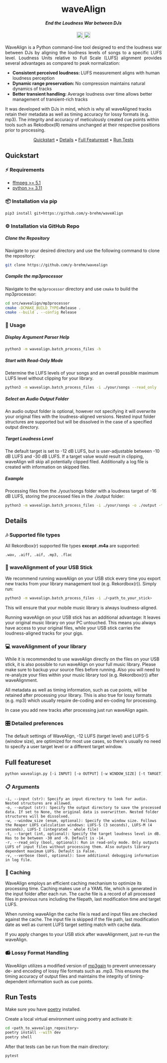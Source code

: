 <h1 align="center">
waveAlign
</h1>

<p align="center">
<i align="center"><b>End the Loudness War between DJs</b></i>
</p>

<h4 align="center">
  <a href="https://github.com/y-brehm/waveAlign/actions/workflows/run_tests.yml">
    <img src="https://github.com/y-brehm/waveAlign/actions/workflows/run_tests.yml/badge.svg"
    alt="testing status" style="height: 20px;">
  </a>
  <a href="https://www.gnu.org/licenses/gpl-3.0">
    <img src="https://img.shields.io/badge/License-GPLv3-blue.svg" alt="LICENSE PLACEHOLDER" style="height: 20px">
  </a>
</h4>

<p style='text-align: justify;'>
WaveAlign is a Python command-line tool designed to end the loudness war between
DJs by aligning the loudness levels of songs to a specific LUFS level.
Loudness Units relative to Full Scale (LUFS) alignment provides several
advantages as compared to peak normalization:
<ul>
  <li><b>Consistent perceived loudness: </b>
      LUFS measurement aligns with human loudness perception
  </li>
  <li><b>Dynamic range preservation: </b>
      No compression maintains natural dynamics of tracks
  </li>
  <li><b>Better transient handling: </b>
      Average loudness over time allows better management of transient-rich tracks
  </li>
</ul>

It was developed with DJs in mind, which is why all waveAligned tracks retain
their metadata as well as timing accuracy for lossy formats (e.g. mp3).
The integrity and accuracy of meticulously created cue points within tools such as
Rekodbox(R) remains unchanged at their respective positions prior to processing.
</p>
<p align="center">
  <a href="#quickstart">Quickstart</a> •
  <a href="#details">Details</a> •
  <a href="#full-featureset">Full Featureset</a> •
  <a href="#run-tests">Run Tests</a>
</p>

## Quickstart

### ⚡️ Requirements

* [ffmpeg >= 5.1](https://ffmpeg.org/)
* [python >= 3.11](https://www.python.org/)

### 📦 Installation via pip

```bash
pip3 install git+https://github.com/y-brehm/waveAlign
```

### ⚙️ Installation via GitHub Repo

##### Clone the Repository

Navigate to your desired directory and use the following command to clone the repository:

```bash
git clone https://github.com/y-brehm/wavealign
```

##### Compile the mp3processor

Navigate to the `mp3processor` directory and use `cmake` to build the mp3processor:

```bash
cd src/wavealign/mp3processor
cmake -DCMAKE_BUILD_TYPE=Release .
cmake --build . --config Release
```

### 🚀 Usage

##### Display Argument Parser Help

```bash
python3 -m wavealign.batch_process_files -h
```

##### Start with Read-Only Mode

Determine the LUFS levels of your songs and an overall possible maximum LUFS level
without clipping for your library.

````bash
python3 -m wavealign.batch_process_files -i ./your/songs --read_only
````

##### Select an Audio Output Folder

An audio output folder is optional, however not specifying it will overwrite
your original files with the loudness-aligned versions. Nested input folder
structures are supported but will be dissolved in the case of a specified
output directory.

##### Target Loudness Level

The default target is set to -12 dB LUFS, but is user-adjustable between -10 dB
LUFS and -30 dB LUFS. If a target value would result in clipping, waveAlign
will skip all potentially clipped filed. Additionally a log file is created
with information on skipped files.

##### Example

Processing files from the ./your/songs folder with a loudness target of -16 dB
LUFS, storing the processed files in the ./output folder:

````bash
python3 -m wavealign.batch_process_files -i ./your/songs -o ./output -t -16
````

## Details

### 🎶 Supported file types

All Rekordbox(r) supported file types **except .m4a** are supported:  

```
.wav, .aiff, .aif, .mp3, .flac
```

### 🔌 waveAlignment of your USB Stick

We recommend running waveAlign on your USB stick every time you export new
tracks from your library management tool (e.g. Rekordbox(r)).
Simply run:

````bash
python3 -m wavealign.batch_process_files -i ./<path_to_your_stick>
````

This will ensure that your mobile music library is always loudness-aligned.

Running waveAlign on your USB stick has an additional advantage: It leaves
your original music library on your PC untouched. This means you always have
access to your original files, while your USB stick carries the
loudness-aligned tracks for your gigs.  

### 💻 waveAlignment of your library

While it is recommended to use waveAlign directly on the files on your USB stick,
it is also possible to run waveAlign on your full music library. Please make sure
to backup your source files before running. Also you will need to re-analyze your
files within your music library tool (e.g. Rekordbox(r)) after waveAlignment.

All metadata as well as timing information, such as cue points, will be retained
after processing your library. This is also true for lossy formats (e.g. mp3)
which usually require de-coding and en-coding for processing.

In case you add new tracks after processing just run waveAlign again.

### 🎛️ Detailed preferences

The default settings of WaveAlign, -12 LUFS (target level) and LUFS-S
(window size), are optimized for most use cases, so there's usually
no need to specify a user target level or a different target window.

## Full featureset

```bash
python wavealign.py [-i INPUT] [-o OUTPUT] [-w WINDOW_SIZE] [-t TARGET] [-r]
```

### 📋 Arguments

    -i, --input (str): Specify an input directory to look for audio. Nested structures are allowed.
    -o, --output (str): Specify the output directory to save the processed data. If set to None, the original data is overwritten. Nested folder structures will be dissolved.
    -w, --window_size (enum, optional): Specify the window size. Follows the Reaper LUFS calculation windows: LUFS-S (3 seconds), LUFS-M (4 seconds), LUFS-I (integrated - whole file)
    -t, --target (int, optional): Specify the target loudness level in dB. Has to be between -30 and -9. Default is -14.
    -r, --read_only (bool, optional): Run in read-only mode. Only outputs LUFS of input files without processing them. Also outputs library dependent maximum LUFS. Default is False.
    -v, --verbose (bool, optional): Save additional debugging information in log file.

### 💾 Caching

WaveAlign employs an efficient caching mechanism to optimize its processing time.
Caching makes use of a YAML file, which is generated in the input folder after
each run. The cache file is a record of all processed files in previous runs including
the filepath, last modification time and target LUFS.  

When running waveAlign the cache file is read and input files are checked
against the cache. The input file is skipped if the file path, last
modification date as well as current LUFS target setting match with cache data.

If you apply changes to your USB stick after waveAlignment, just re-run the waveAlign.

### 📻 Lossy Format Handling

WaveAlign utilizes a modified version of [mp3gain](http://mp3gain.sourceforge.net/)
to prevent unnecessary de- and encoding of lossy file formats such as .mp3.
This ensures the timing accuracy of output files and maintains the integrity
of timing-dependent information such as cue points.

## Run Tests

Make sure you have [poetry](https://python-poetry.org/) installed.

Create a local virtual environment using poetry and activate it:

```bash
cd <path_to_wavealign_repository>
poetry install --with dev
poetry shell
```

After that tests can be run from the main directory:

```bash
pytest
```

